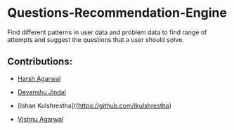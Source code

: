 # Questions-Recommendation-Engine
Find different patterns in user data and problem data to find range of attempts and suggest the questions that a user should solve.

## Contributions:


- [Harsh Agarwal](https://github.com/harshaga998)

- [Devanshu Jindal](https://github.com/jindalji)

- [Ishan Kulshrestha]((https://github.com/Ikulshrestha)

- [Vishnu Agarwal](https://github.com/vishnuagarwal93)
